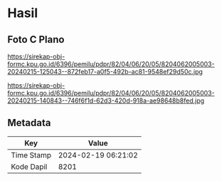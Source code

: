 # Hasil

## Foto C Plano

https://sirekap-obj-formc.kpu.go.id/6396/pemilu/pdpr/82/04/06/20/05/8204062005003-20240215-125043--872feb17-a0f5-492b-ac81-9548ef29d50c.jpg

https://sirekap-obj-formc.kpu.go.id/6396/pemilu/pdpr/82/04/06/20/05/8204062005003-20240215-140843--746f6f1d-62d3-420d-918a-ae98648b8fed.jpg


## Metadata

| Key        | Value               |
| ---------- | ------------------- |
| Time Stamp | 2024-02-19 06:21:02 |
| Kode Dapil | 8201                |



